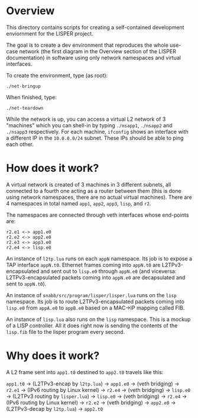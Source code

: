 # Overview

This directory contains scripts for creating a self-contained
development enviornment for the LISPER project.

The goal is to create a dev environment that reproduces the whole
use-case network (the first diagram in the Overview section of the
LISPER documentation) in software using only network namespaces
and virtual interfaces.

To create the environment, type (as root):

    ./net-bringup

When finished, type:

    ./net-teardown

While the network is up, you can access a virtual L2 network of 3 "machines"
which you can shell-in by typing `./nsapp1`, `./nsapp2` and `./nsapp3`
respectively. For each machine, `ifconfig` shows an interface with
a different IP in the `10.0.0.0/24` subnet. These IPs should be able
to ping each other.

# How does it work?

A virtual network is created of 3 machines in 3 different subnets,
all connected to a fourth one acting as a router between them (this is done
using network namespaces, there are no actual virtual machines).
There are 4 namespaces in total named `app1`, `app2`, `app3`, `lisp`, and `r2`.

The namespaces are connected through veth interfaces whose end-points are:

~~~
r2.e1 <-> app1.e0
r2.e2 <-> app2.e0
r2.e3 <-> app3.e0
r2.e4 <-> lisp.e0
~~~

An instance of `l2tp.lua` runs on each `appN` namespace. Its job is to expose
a TAP interface `appN.t0`. Ethernet frames coming into `appN.t0` are
L2TPv3-encapsulated and sent out to `lisp.e0` through `appN.e0`
(and viceversa: L2TPv3-encapsulated packets coming into `appN.e0` are
decapsulated and sent to `appN.t0`).

An instance of `snabb/src/program/lisper/lisper.lua` runs on the `lisp`
namespace. Its job is to route L2TPv3-encapsulated packets coming into
`lisp.e0` from `appA.e0` to `appB.e0` based on a MAC->IP mapping called FIB.

An instance of `lisp.lua` also runs on the `lisp` namespace.
This is a mockup of a LISP controller. All it does right now is sending
the contents of the `lisp.fib` file to the lisper program every second.

# Why does it work?

A L2 frame sent into `app1.t0` destined to `app2.t0` travels like this:

`app1.t0` -> (L2TPv3-encap by `l2tp.lua`) ->
`app1.e0` -> (veth bridging) ->
`r2.e1`   -> (IPv6 routing by Linux kernel) ->
`r2.e4`   -> (veth bridging) ->
`lisp.e0` -> (L2TPv3 routing by `lisper.lua`) ->
`lisp.e0` -> (veth bridging) ->
`r2.e4`   -> (IPv6 routing by Linux kernel) ->
`r2.e2`   -> (veth bridging) ->
`app2.e0` -> (L2TPv3-decap by `l2tp.lua`) ->
`app2.t0`

